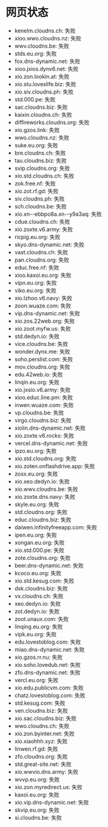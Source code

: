 # 网页状态
- kenelm.cloudns.ch: 失败
- xioo.wwo.cloudns.nz: 失败
- wwv.cloudns.be: 失败
- stds.eu.org: 失败
- fox.dns-dynamic.net: 失败
- xioo.jxios.dynv6.net: 失败
- xio.zon.lookin.at: 失败
- xio.stu.loveslife.biz: 失败
- xio.siv.cloudns.ph: 失败
- std.000.pe: 失败
- sac.cloudns.biz: 失败
- kaixin.cloudns.ch: 失败
- diffireworks.cloudns.org: 失败
- xio.gzos.link: 失败
- wwo.cloudns.nz: 失败
- suke.eu.org: 失败
- bre.cloudns.ch: 失败
- tau.cloudns.biz: 失败
- svip.cloudns.org: 失败
- xio.std.cloudns.ch: 失败
- zok.free.nf: 失败
- xio.zot.rf.gd: 失败
- siv.cloudns.ph: 失败
- sch.cloudns.be: 失败
- xio.xn--ebbpo8a.xn--y9a3aq: 失败
- cdue.cloudns.ch: 失败
- xio.zoxte.v6.army: 失败
- ricpig.eu.org: 失败
- skyo.dns-dynamic.net: 失败
- vast.cloudns.ch: 失败
- pan.cloudns.org: 失败
- educ.free.nf: 失败
- xioo.kaxoi.eu.org: 失败
- vipn.eu.org: 失败
- viko.eu.org: 失败
- xio.lzhoo.v6.navy: 失败
- zoon.wuaze.com: 失败
- vip.dns-dynamic.net: 失败
- xio.zos.22web.org: 失败
- xio.zoot.myfw.us: 失败
- std.dedyn.io: 失败
- vice.cloudns.be: 失败
- wonder.dynx.me: 失败
- soho.perslist.com: 失败
- mov.cloudns.org: 失败
- edu.42web.io: 失败
- linqin.eu.org: 失败
- xio.jxsio.v6.army: 失败
- xioo.educ.line.pm: 失败
- inwen.wuaze.com: 失败
- vp.cloudns.be: 失败
- virgo.cloudns.biz: 失败
- xiolin.dns-dynamic.net: 失败
- xio.zoxte.v6.rocks: 失败
- vercel.dns-dynamic.net: 失败
- ipzo.eu.org: 失败
- xio.std.cloudns.org: 失败
- xio.zoten.onflashdrive.app: 失败
- zosx.eu.org: 失败
- xio.xeo.dedyn.io: 失败
- xio.wwv.cloudns.be: 失败
- xio.zoxte.dns.navy: 失败
- skyle.eu.org: 失败
- std.cloudns.org: 失败
- educ.cloudns.biz: 失败
- daiwen.infinityfreeapp.com: 失败
- ipen.eu.org: 失败
- xongan.eu.org: 失败
- xio.std.000.pe: 失败
- zote.cloudns.org: 失败
- beer.dns-dynamic.net: 失败
- kcoco.eu.org: 失败
- xio.std.kesug.com: 失败
- dsk.cloudns.biz: 失败
- vx.cloudns.ch: 失败
- xeo.dedyn.io: 失败
- zot.dedyn.io: 失败
- zoot.unaux.com: 失败
- linqing.eu.org: 失败
- vipk.eu.org: 失败
- edu.lovestoblog.com: 失败
- miao.dns-dynamic.net: 失败
- xio.gzos.rr.nu: 失败
- xio.soho.lovedub.net: 失败
- zfo.dns-dynamic.net: 失败
- vercl.eu.org: 失败
- xio.edu.publicvm.com: 失败
- chatz.lovestoblog.com: 失败
- std.kesug.com: 失败
- ven.cloudns.biz: 失败
- xio.sac.cloudns.biz: 失败
- wwo.cloudns.ch: 失败
- xio.zon.byinter.net: 失败
- xio.xiaohhh.xyz: 失败
- linwen.rf.gd: 失败
- zfo.cloudns.org: 失败
- std.great-site.net: 失败
- xio.wwvio.dns.army: 失败
- wvvp.eu.org: 失败
- xio.zon.myredirect.us: 失败
- kaxoi.eu.org: 失败
- xio.vip.dns-dynamic.net: 失败
- skvip.eu.org: 失败
- si.cloudns.be: 失败
